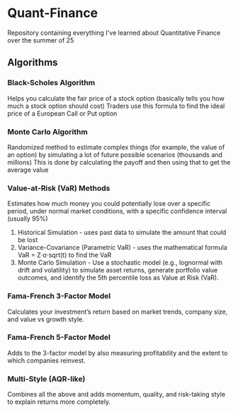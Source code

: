 # Quant-Finance
Repository containing everything I've learned about Quantitative Finance over the summer of 25

## Algorithms
### Black-Scholes Algorithm
Helps you calculate the fair price of a stock option (basically tells you how much a stock option should cost)
Traders use this formula to find the ideal price of a European Call or Put option

### Monte Carlo Algorithm
Randomized method to estimate complex things (for example, the value of an option) by simulating a lot of future possible scenarios (thousands and millions)
This is done by calculating the payoff and then using that to get the average value

### Value-at-Risk (VaR) Methods
Estimates how much money you could potentially lose over a specific period, under normal market conditions, with a specific confidence interval (usually 95%)
1. Historical Simulation - uses past data to simulate the amount that could be lost
2. Variance-Covariance (Parametric VaR) - uses the mathematical formula VaR = Z⋅σ⋅sqrt(t) to find the VaR
3. Monte Carlo Simulation - Use a stochastic model (e.g., lognormal with drift and volatility) to simulate asset returns, generate portfolio value outcomes, and identify the 5th percentile loss as Value at Risk (VaR).

### Fama-French 3-Factor Model
Calculates your investment’s return based on market trends, company size, and value vs growth style.

### Fama-French 5-Factor Model
Adds to the 3-factor model by also measuring profitability and the extent to which companies reinvest.

### Multi-Style (AQR-like)
Combines all the above and adds momentum, quality, and risk-taking style to explain returns more completely.
